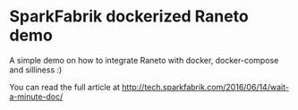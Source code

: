 # SparkFabrik dockerized Raneto demo

A simple demo on how to integrate Raneto with docker, docker-compose and silliness :)

You can read the full article at http://tech.sparkfabrik.com/2016/06/14/wait-a-minute-doc/
